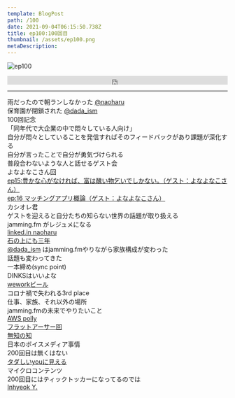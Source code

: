 ```yaml
---
template: BlogPost
path: /100
date: 2021-09-04T06:15:50.738Z
title: ep100:100回目
thumbnail: /assets/ep100.png
metaDescription:
---
```

![ep100](/assets/ep100.png)

<iframe width="100%" height="20" scrolling="no" frameborder="no" allow="autoplay" src="https://w.soundcloud.com/player/?url=https%3A//api.soundcloud.com/tracks/1118692543%3Fsecret_token%3Ds-zhKTVuMRcWa&color=%23ff5500&inverse=false&auto_play=false&show_user=true"></iframe>

***

雨だったので朝ランしなかった [@naoharu](https://twitter.com/naoharu)  
保育園が閉鎖された [@dada_ism](https://twitter.com/dada_ism)   
100回記念  
「同年代で大企業の中で悶々している人向け」  
自分が悶々としていることを発信すればそのフィードバックがあり課題が深化する  
自分が言ったことで自分が勇気づけられる  
普段合わないような人と話せるゲスト会  
よなよなこさん回  
[ep15:豊かな心がなければ、富は醜い物乞いでしかない。（ゲスト：よなよなこさん）](https://jamming.fm/15/)   
[ep:16 マッチングアプリ概論（ゲスト：よなよなこさん）](https://jamming.fm/16/)   
カシオレ君  
ゲストを迎えると自分たちの知らない世界の話題が取り扱える  
jamming.fm がレジュメになる  
[linked.in naoharu](https://www.linkedin.com/in/naoharu-sasaki-8b578783/)   
[石の上にも三年](https://dictionary.goo.ne.jp/word/%E7%9F%B3%E3%81%AE%E4%B8%8A%E3%81%AB%E3%82%82%E4%B8%89%E5%B9%B4/)  
[@dada_ism](https://twitter.com/dada_ism) はjamming.fmやりながら家族構成が変わった  
話題も変わってきた  
一本締め(sync point)  
DINKSはいいよな  
[weworkビール](https://www.softbank.jp/sbnews/entry/20180416_01)  
コロナ禍で失われる3rd place  
仕事、家族、それ以外の場所  
jamming.fmの未来でやりたいこと  
[AWS polly](https://aws.amazon.com/jp/polly/)  
[フラットアーサー回](https://soundcloud.com/jammingfm/ep89)  
[無知の知](https://www.youtube.com/watch?v=6YCjxASZFL8&list=PLsZOYv5KsFqxnft_zOd7IyZqGMlSs49nW)   
日本のボイスメディア事情  
200回目は無くはない  
[タダしいyouに見える](https://tdkdx.com/)  
マイクロコンテンツ  
200回目にはティックトッカーになってるのでは  
[Inhyeok Y.](https://www.linkedin.com/in/inhyeok-yeo/)  


